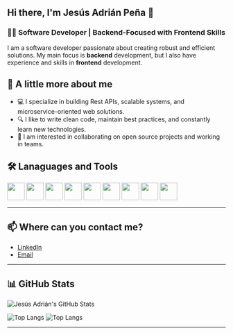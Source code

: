 ## Hi there, I'm Jesús Adrián Peña 👋

### 🧑‍💻 Software Developer | Backend-Focused with Frontend Skills
I am a software developer passionate about creating robust and efficient solutions. My main focus is **backend** development, but I also have experience and skills in **frontend** development.

## 🚀 A little more about me

- 💻 I specialize in building Rest APIs, scalable systems, and microservice-oriented web solutions.
- 🔍 I like to write clean code, maintain best practices, and constantly learn new technologies.
- 🤝 I am interested in collaborating on open source projects and working in teams.

## 🛠️ Lanaguages and Tools

<p>
  <img src="https://cdn.jsdelivr.net/gh/devicons/devicon/icons/python/python-original.svg" width="40" height="40" />
  <img src="https://cdn.jsdelivr.net/gh/devicons/devicon/icons/django/django-plain.svg" width="40" height="40" />
  <img src="https://cdn.jsdelivr.net/gh/devicons/devicon/icons/fastapi/fastapi-original-wordmark.svg" width="40" height="40" /> 
  <img src="https://cdn.jsdelivr.net/gh/devicons/devicon/icons/postgresql/postgresql-original.svg" width="40" height="40" />
  <img src="https://cdn.jsdelivr.net/gh/devicons/devicon/icons/javascript/javascript-original.svg" width="40" height="40" />  
  <img src="https://cdn.jsdelivr.net/gh/devicons/devicon/icons/vuejs/vuejs-original.svg" width="40" height="40" />  
  <img src="https://cdn.jsdelivr.net/gh/devicons/devicon/icons/html5/html5-original.svg" width="40" height="40" />  
  <img src="https://cdn.jsdelivr.net/gh/devicons/devicon/icons/css3/css3-original.svg" width="40" height="40" /> 
  <img src="https://cdn.jsdelivr.net/gh/devicons/devicon/icons/git/git-original.svg" width="40" height="40" />
</p>

---

## 📫 Where can you contact me?

- [LinkedIn](https://www.linkedin.com/in/JesusAdrianP)
- [Email](mailto:pena47337@gmail.com)

---

## 📊 GitHub Stats

![Jesús Adrián's GitHub Stats](https://github-readme-stats.vercel.app/api?username=JesusAdrianP&show_icons=true&theme=radical)

![Top Langs](https://github-readme-stats.vercel.app/api/top-langs/?username=JesusAdrianP&layout=compact&theme=radical)
![Top Langs](https://github-readme-stats.vercel.app/api/top-langs/?username=JesusAdrianP&layout=compact&theme=tokyonight)

---
